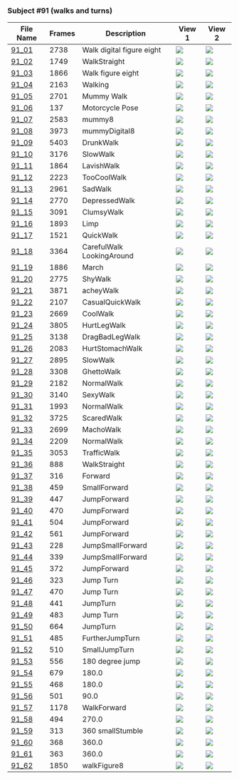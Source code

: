 ### Subject #91 (walks and turns)
|File Name|Frames|Description|View 1|View 2|
|-|-|-|-|-|
|[91_01](https://github.com/Shriinivas/cmubvh/raw/main/Sequence-086-094/91/Data/91_01.zip)|2738|Walk digital figure eight|<img src="https://github.com/Shriinivas/cmubvhgifs/blob/main/Sequence-086-094/91/91_01_0.gif"/>|<img src="https://github.com/Shriinivas/cmubvhgifs/blob/main/Sequence-086-094/91/91_01_1.gif"/>|
|[91_02](https://github.com/Shriinivas/cmubvh/raw/main/Sequence-086-094/91/Data/91_02.zip)|1749|WalkStraight|<img src="https://github.com/Shriinivas/cmubvhgifs/blob/main/Sequence-086-094/91/91_02_0.gif"/>|<img src="https://github.com/Shriinivas/cmubvhgifs/blob/main/Sequence-086-094/91/91_02_1.gif"/>|
|[91_03](https://github.com/Shriinivas/cmubvh/raw/main/Sequence-086-094/91/Data/91_03.zip)|1866|Walk figure eight|<img src="https://github.com/Shriinivas/cmubvhgifs/blob/main/Sequence-086-094/91/91_03_0.gif"/>|<img src="https://github.com/Shriinivas/cmubvhgifs/blob/main/Sequence-086-094/91/91_03_1.gif"/>|
|[91_04](https://github.com/Shriinivas/cmubvh/raw/main/Sequence-086-094/91/Data/91_04.zip)|2163|Walking|<img src="https://github.com/Shriinivas/cmubvhgifs/blob/main/Sequence-086-094/91/91_04_0.gif"/>|<img src="https://github.com/Shriinivas/cmubvhgifs/blob/main/Sequence-086-094/91/91_04_1.gif"/>|
|[91_05](https://github.com/Shriinivas/cmubvh/raw/main/Sequence-086-094/91/Data/91_05.zip)|2701|Mummy Walk|<img src="https://github.com/Shriinivas/cmubvhgifs/blob/main/Sequence-086-094/91/91_05_0.gif"/>|<img src="https://github.com/Shriinivas/cmubvhgifs/blob/main/Sequence-086-094/91/91_05_1.gif"/>|
|[91_06](https://github.com/Shriinivas/cmubvh/raw/main/Sequence-086-094/91/Data/91_06.zip)|137|Motorcycle Pose|<img src="https://github.com/Shriinivas/cmubvhgifs/blob/main/Sequence-086-094/91/91_06_0.gif"/>|<img src="https://github.com/Shriinivas/cmubvhgifs/blob/main/Sequence-086-094/91/91_06_1.gif"/>|
|[91_07](https://github.com/Shriinivas/cmubvh/raw/main/Sequence-086-094/91/Data/91_07.zip)|2583|mummy8|<img src="https://github.com/Shriinivas/cmubvhgifs/blob/main/Sequence-086-094/91/91_07_0.gif"/>|<img src="https://github.com/Shriinivas/cmubvhgifs/blob/main/Sequence-086-094/91/91_07_1.gif"/>|
|[91_08](https://github.com/Shriinivas/cmubvh/raw/main/Sequence-086-094/91/Data/91_08.zip)|3973|mummyDigital8|<img src="https://github.com/Shriinivas/cmubvhgifs/blob/main/Sequence-086-094/91/91_08_0.gif"/>|<img src="https://github.com/Shriinivas/cmubvhgifs/blob/main/Sequence-086-094/91/91_08_1.gif"/>|
|[91_09](https://github.com/Shriinivas/cmubvh/raw/main/Sequence-086-094/91/Data/91_09.zip)|5403|DrunkWalk|<img src="https://github.com/Shriinivas/cmubvhgifs/blob/main/Sequence-086-094/91/91_09_0.gif"/>|<img src="https://github.com/Shriinivas/cmubvhgifs/blob/main/Sequence-086-094/91/91_09_1.gif"/>|
|[91_10](https://github.com/Shriinivas/cmubvh/raw/main/Sequence-086-094/91/Data/91_10.zip)|3176|SlowWalk|<img src="https://github.com/Shriinivas/cmubvhgifs/blob/main/Sequence-086-094/91/91_10_0.gif"/>|<img src="https://github.com/Shriinivas/cmubvhgifs/blob/main/Sequence-086-094/91/91_10_1.gif"/>|
|[91_11](https://github.com/Shriinivas/cmubvh/raw/main/Sequence-086-094/91/Data/91_11.zip)|1864|LavishWalk|<img src="https://github.com/Shriinivas/cmubvhgifs/blob/main/Sequence-086-094/91/91_11_0.gif"/>|<img src="https://github.com/Shriinivas/cmubvhgifs/blob/main/Sequence-086-094/91/91_11_1.gif"/>|
|[91_12](https://github.com/Shriinivas/cmubvh/raw/main/Sequence-086-094/91/Data/91_12.zip)|2223|TooCoolWalk|<img src="https://github.com/Shriinivas/cmubvhgifs/blob/main/Sequence-086-094/91/91_12_0.gif"/>|<img src="https://github.com/Shriinivas/cmubvhgifs/blob/main/Sequence-086-094/91/91_12_1.gif"/>|
|[91_13](https://github.com/Shriinivas/cmubvh/raw/main/Sequence-086-094/91/Data/91_13.zip)|2961|SadWalk|<img src="https://github.com/Shriinivas/cmubvhgifs/blob/main/Sequence-086-094/91/91_13_0.gif"/>|<img src="https://github.com/Shriinivas/cmubvhgifs/blob/main/Sequence-086-094/91/91_13_1.gif"/>|
|[91_14](https://github.com/Shriinivas/cmubvh/raw/main/Sequence-086-094/91/Data/91_14.zip)|2770|DepressedWalk|<img src="https://github.com/Shriinivas/cmubvhgifs/blob/main/Sequence-086-094/91/91_14_0.gif"/>|<img src="https://github.com/Shriinivas/cmubvhgifs/blob/main/Sequence-086-094/91/91_14_1.gif"/>|
|[91_15](https://github.com/Shriinivas/cmubvh/raw/main/Sequence-086-094/91/Data/91_15.zip)|3091|ClumsyWalk|<img src="https://github.com/Shriinivas/cmubvhgifs/blob/main/Sequence-086-094/91/91_15_0.gif"/>|<img src="https://github.com/Shriinivas/cmubvhgifs/blob/main/Sequence-086-094/91/91_15_1.gif"/>|
|[91_16](https://github.com/Shriinivas/cmubvh/raw/main/Sequence-086-094/91/Data/91_16.zip)|1893|Limp|<img src="https://github.com/Shriinivas/cmubvhgifs/blob/main/Sequence-086-094/91/91_16_0.gif"/>|<img src="https://github.com/Shriinivas/cmubvhgifs/blob/main/Sequence-086-094/91/91_16_1.gif"/>|
|[91_17](https://github.com/Shriinivas/cmubvh/raw/main/Sequence-086-094/91/Data/91_17.zip)|1521|QuickWalk|<img src="https://github.com/Shriinivas/cmubvhgifs/blob/main/Sequence-086-094/91/91_17_0.gif"/>|<img src="https://github.com/Shriinivas/cmubvhgifs/blob/main/Sequence-086-094/91/91_17_1.gif"/>|
|[91_18](https://github.com/Shriinivas/cmubvh/raw/main/Sequence-086-094/91/Data/91_18.zip)|3364|CarefulWalk LookingAround|<img src="https://github.com/Shriinivas/cmubvhgifs/blob/main/Sequence-086-094/91/91_18_0.gif"/>|<img src="https://github.com/Shriinivas/cmubvhgifs/blob/main/Sequence-086-094/91/91_18_1.gif"/>|
|[91_19](https://github.com/Shriinivas/cmubvh/raw/main/Sequence-086-094/91/Data/91_19.zip)|1886|March|<img src="https://github.com/Shriinivas/cmubvhgifs/blob/main/Sequence-086-094/91/91_19_0.gif"/>|<img src="https://github.com/Shriinivas/cmubvhgifs/blob/main/Sequence-086-094/91/91_19_1.gif"/>|
|[91_20](https://github.com/Shriinivas/cmubvh/raw/main/Sequence-086-094/91/Data/91_20.zip)|2775|ShyWalk|<img src="https://github.com/Shriinivas/cmubvhgifs/blob/main/Sequence-086-094/91/91_20_0.gif"/>|<img src="https://github.com/Shriinivas/cmubvhgifs/blob/main/Sequence-086-094/91/91_20_1.gif"/>|
|[91_21](https://github.com/Shriinivas/cmubvh/raw/main/Sequence-086-094/91/Data/91_21.zip)|3871|acheyWalk|<img src="https://github.com/Shriinivas/cmubvhgifs/blob/main/Sequence-086-094/91/91_21_0.gif"/>|<img src="https://github.com/Shriinivas/cmubvhgifs/blob/main/Sequence-086-094/91/91_21_1.gif"/>|
|[91_22](https://github.com/Shriinivas/cmubvh/raw/main/Sequence-086-094/91/Data/91_22.zip)|2107|CasualQuickWalk|<img src="https://github.com/Shriinivas/cmubvhgifs/blob/main/Sequence-086-094/91/91_22_0.gif"/>|<img src="https://github.com/Shriinivas/cmubvhgifs/blob/main/Sequence-086-094/91/91_22_1.gif"/>|
|[91_23](https://github.com/Shriinivas/cmubvh/raw/main/Sequence-086-094/91/Data/91_23.zip)|2669|CoolWalk|<img src="https://github.com/Shriinivas/cmubvhgifs/blob/main/Sequence-086-094/91/91_23_0.gif"/>|<img src="https://github.com/Shriinivas/cmubvhgifs/blob/main/Sequence-086-094/91/91_23_1.gif"/>|
|[91_24](https://github.com/Shriinivas/cmubvh/raw/main/Sequence-086-094/91/Data/91_24.zip)|3805|HurtLegWalk|<img src="https://github.com/Shriinivas/cmubvhgifs/blob/main/Sequence-086-094/91/91_24_0.gif"/>|<img src="https://github.com/Shriinivas/cmubvhgifs/blob/main/Sequence-086-094/91/91_24_1.gif"/>|
|[91_25](https://github.com/Shriinivas/cmubvh/raw/main/Sequence-086-094/91/Data/91_25.zip)|3138|DragBadLegWalk|<img src="https://github.com/Shriinivas/cmubvhgifs/blob/main/Sequence-086-094/91/91_25_0.gif"/>|<img src="https://github.com/Shriinivas/cmubvhgifs/blob/main/Sequence-086-094/91/91_25_1.gif"/>|
|[91_26](https://github.com/Shriinivas/cmubvh/raw/main/Sequence-086-094/91/Data/91_26.zip)|2083|HurtStomachWalk|<img src="https://github.com/Shriinivas/cmubvhgifs/blob/main/Sequence-086-094/91/91_26_0.gif"/>|<img src="https://github.com/Shriinivas/cmubvhgifs/blob/main/Sequence-086-094/91/91_26_1.gif"/>|
|[91_27](https://github.com/Shriinivas/cmubvh/raw/main/Sequence-086-094/91/Data/91_27.zip)|2895|SlowWalk|<img src="https://github.com/Shriinivas/cmubvhgifs/blob/main/Sequence-086-094/91/91_27_0.gif"/>|<img src="https://github.com/Shriinivas/cmubvhgifs/blob/main/Sequence-086-094/91/91_27_1.gif"/>|
|[91_28](https://github.com/Shriinivas/cmubvh/raw/main/Sequence-086-094/91/Data/91_28.zip)|3308|GhettoWalk|<img src="https://github.com/Shriinivas/cmubvhgifs/blob/main/Sequence-086-094/91/91_28_0.gif"/>|<img src="https://github.com/Shriinivas/cmubvhgifs/blob/main/Sequence-086-094/91/91_28_1.gif"/>|
|[91_29](https://github.com/Shriinivas/cmubvh/raw/main/Sequence-086-094/91/Data/91_29.zip)|2182|NormalWalk|<img src="https://github.com/Shriinivas/cmubvhgifs/blob/main/Sequence-086-094/91/91_29_0.gif"/>|<img src="https://github.com/Shriinivas/cmubvhgifs/blob/main/Sequence-086-094/91/91_29_1.gif"/>|
|[91_30](https://github.com/Shriinivas/cmubvh/raw/main/Sequence-086-094/91/Data/91_30.zip)|3140|SexyWalk|<img src="https://github.com/Shriinivas/cmubvhgifs/blob/main/Sequence-086-094/91/91_30_0.gif"/>|<img src="https://github.com/Shriinivas/cmubvhgifs/blob/main/Sequence-086-094/91/91_30_1.gif"/>|
|[91_31](https://github.com/Shriinivas/cmubvh/raw/main/Sequence-086-094/91/Data/91_31.zip)|1993|NormalWalk|<img src="https://github.com/Shriinivas/cmubvhgifs/blob/main/Sequence-086-094/91/91_31_0.gif"/>|<img src="https://github.com/Shriinivas/cmubvhgifs/blob/main/Sequence-086-094/91/91_31_1.gif"/>|
|[91_32](https://github.com/Shriinivas/cmubvh/raw/main/Sequence-086-094/91/Data/91_32.zip)|3725|ScaredWalk|<img src="https://github.com/Shriinivas/cmubvhgifs/blob/main/Sequence-086-094/91/91_32_0.gif"/>|<img src="https://github.com/Shriinivas/cmubvhgifs/blob/main/Sequence-086-094/91/91_32_1.gif"/>|
|[91_33](https://github.com/Shriinivas/cmubvh/raw/main/Sequence-086-094/91/Data/91_33.zip)|2699|MachoWalk|<img src="https://github.com/Shriinivas/cmubvhgifs/blob/main/Sequence-086-094/91/91_33_0.gif"/>|<img src="https://github.com/Shriinivas/cmubvhgifs/blob/main/Sequence-086-094/91/91_33_1.gif"/>|
|[91_34](https://github.com/Shriinivas/cmubvh/raw/main/Sequence-086-094/91/Data/91_34.zip)|2209|NormalWalk|<img src="https://github.com/Shriinivas/cmubvhgifs/blob/main/Sequence-086-094/91/91_34_0.gif"/>|<img src="https://github.com/Shriinivas/cmubvhgifs/blob/main/Sequence-086-094/91/91_34_1.gif"/>|
|[91_35](https://github.com/Shriinivas/cmubvh/raw/main/Sequence-086-094/91/Data/91_35.zip)|3053|TrafficWalk|<img src="https://github.com/Shriinivas/cmubvhgifs/blob/main/Sequence-086-094/91/91_35_0.gif"/>|<img src="https://github.com/Shriinivas/cmubvhgifs/blob/main/Sequence-086-094/91/91_35_1.gif"/>|
|[91_36](https://github.com/Shriinivas/cmubvh/raw/main/Sequence-086-094/91/Data/91_36.zip)|888|WalkStraight|<img src="https://github.com/Shriinivas/cmubvhgifs/blob/main/Sequence-086-094/91/91_36_0.gif"/>|<img src="https://github.com/Shriinivas/cmubvhgifs/blob/main/Sequence-086-094/91/91_36_1.gif"/>|
|[91_37](https://github.com/Shriinivas/cmubvh/raw/main/Sequence-086-094/91/Data/91_37.zip)|316|Forward|<img src="https://github.com/Shriinivas/cmubvhgifs/blob/main/Sequence-086-094/91/91_37_0.gif"/>|<img src="https://github.com/Shriinivas/cmubvhgifs/blob/main/Sequence-086-094/91/91_37_1.gif"/>|
|[91_38](https://github.com/Shriinivas/cmubvh/raw/main/Sequence-086-094/91/Data/91_38.zip)|459|SmallForward|<img src="https://github.com/Shriinivas/cmubvhgifs/blob/main/Sequence-086-094/91/91_38_0.gif"/>|<img src="https://github.com/Shriinivas/cmubvhgifs/blob/main/Sequence-086-094/91/91_38_1.gif"/>|
|[91_39](https://github.com/Shriinivas/cmubvh/raw/main/Sequence-086-094/91/Data/91_39.zip)|447|JumpForward|<img src="https://github.com/Shriinivas/cmubvhgifs/blob/main/Sequence-086-094/91/91_39_0.gif"/>|<img src="https://github.com/Shriinivas/cmubvhgifs/blob/main/Sequence-086-094/91/91_39_1.gif"/>|
|[91_40](https://github.com/Shriinivas/cmubvh/raw/main/Sequence-086-094/91/Data/91_40.zip)|470|JumpForward|<img src="https://github.com/Shriinivas/cmubvhgifs/blob/main/Sequence-086-094/91/91_40_0.gif"/>|<img src="https://github.com/Shriinivas/cmubvhgifs/blob/main/Sequence-086-094/91/91_40_1.gif"/>|
|[91_41](https://github.com/Shriinivas/cmubvh/raw/main/Sequence-086-094/91/Data/91_41.zip)|504|JumpForward|<img src="https://github.com/Shriinivas/cmubvhgifs/blob/main/Sequence-086-094/91/91_41_0.gif"/>|<img src="https://github.com/Shriinivas/cmubvhgifs/blob/main/Sequence-086-094/91/91_41_1.gif"/>|
|[91_42](https://github.com/Shriinivas/cmubvh/raw/main/Sequence-086-094/91/Data/91_42.zip)|561|JumpForward|<img src="https://github.com/Shriinivas/cmubvhgifs/blob/main/Sequence-086-094/91/91_42_0.gif"/>|<img src="https://github.com/Shriinivas/cmubvhgifs/blob/main/Sequence-086-094/91/91_42_1.gif"/>|
|[91_43](https://github.com/Shriinivas/cmubvh/raw/main/Sequence-086-094/91/Data/91_43.zip)|228|JumpSmallForward|<img src="https://github.com/Shriinivas/cmubvhgifs/blob/main/Sequence-086-094/91/91_43_0.gif"/>|<img src="https://github.com/Shriinivas/cmubvhgifs/blob/main/Sequence-086-094/91/91_43_1.gif"/>|
|[91_44](https://github.com/Shriinivas/cmubvh/raw/main/Sequence-086-094/91/Data/91_44.zip)|339|JumpSmallForward|<img src="https://github.com/Shriinivas/cmubvhgifs/blob/main/Sequence-086-094/91/91_44_0.gif"/>|<img src="https://github.com/Shriinivas/cmubvhgifs/blob/main/Sequence-086-094/91/91_44_1.gif"/>|
|[91_45](https://github.com/Shriinivas/cmubvh/raw/main/Sequence-086-094/91/Data/91_45.zip)|372|JumpForward|<img src="https://github.com/Shriinivas/cmubvhgifs/blob/main/Sequence-086-094/91/91_45_0.gif"/>|<img src="https://github.com/Shriinivas/cmubvhgifs/blob/main/Sequence-086-094/91/91_45_1.gif"/>|
|[91_46](https://github.com/Shriinivas/cmubvh/raw/main/Sequence-086-094/91/Data/91_46.zip)|323|Jump Turn|<img src="https://github.com/Shriinivas/cmubvhgifs/blob/main/Sequence-086-094/91/91_46_0.gif"/>|<img src="https://github.com/Shriinivas/cmubvhgifs/blob/main/Sequence-086-094/91/91_46_1.gif"/>|
|[91_47](https://github.com/Shriinivas/cmubvh/raw/main/Sequence-086-094/91/Data/91_47.zip)|470|Jump Turn|<img src="https://github.com/Shriinivas/cmubvhgifs/blob/main/Sequence-086-094/91/91_47_0.gif"/>|<img src="https://github.com/Shriinivas/cmubvhgifs/blob/main/Sequence-086-094/91/91_47_1.gif"/>|
|[91_48](https://github.com/Shriinivas/cmubvh/raw/main/Sequence-086-094/91/Data/91_48.zip)|441|JumpTurn|<img src="https://github.com/Shriinivas/cmubvhgifs/blob/main/Sequence-086-094/91/91_48_0.gif"/>|<img src="https://github.com/Shriinivas/cmubvhgifs/blob/main/Sequence-086-094/91/91_48_1.gif"/>|
|[91_49](https://github.com/Shriinivas/cmubvh/raw/main/Sequence-086-094/91/Data/91_49.zip)|483|Jump Turn|<img src="https://github.com/Shriinivas/cmubvhgifs/blob/main/Sequence-086-094/91/91_49_0.gif"/>|<img src="https://github.com/Shriinivas/cmubvhgifs/blob/main/Sequence-086-094/91/91_49_1.gif"/>|
|[91_50](https://github.com/Shriinivas/cmubvh/raw/main/Sequence-086-094/91/Data/91_50.zip)|664|JumpTurn|<img src="https://github.com/Shriinivas/cmubvhgifs/blob/main/Sequence-086-094/91/91_50_0.gif"/>|<img src="https://github.com/Shriinivas/cmubvhgifs/blob/main/Sequence-086-094/91/91_50_1.gif"/>|
|[91_51](https://github.com/Shriinivas/cmubvh/raw/main/Sequence-086-094/91/Data/91_51.zip)|485|FurtherJumpTurn|<img src="https://github.com/Shriinivas/cmubvhgifs/blob/main/Sequence-086-094/91/91_51_0.gif"/>|<img src="https://github.com/Shriinivas/cmubvhgifs/blob/main/Sequence-086-094/91/91_51_1.gif"/>|
|[91_52](https://github.com/Shriinivas/cmubvh/raw/main/Sequence-086-094/91/Data/91_52.zip)|510|SmallJumpTurn|<img src="https://github.com/Shriinivas/cmubvhgifs/blob/main/Sequence-086-094/91/91_52_0.gif"/>|<img src="https://github.com/Shriinivas/cmubvhgifs/blob/main/Sequence-086-094/91/91_52_1.gif"/>|
|[91_53](https://github.com/Shriinivas/cmubvh/raw/main/Sequence-086-094/91/Data/91_53.zip)|556|180 degree jump|<img src="https://github.com/Shriinivas/cmubvhgifs/blob/main/Sequence-086-094/91/91_53_0.gif"/>|<img src="https://github.com/Shriinivas/cmubvhgifs/blob/main/Sequence-086-094/91/91_53_1.gif"/>|
|[91_54](https://github.com/Shriinivas/cmubvh/raw/main/Sequence-086-094/91/Data/91_54.zip)|679|180.0|<img src="https://github.com/Shriinivas/cmubvhgifs/blob/main/Sequence-086-094/91/91_54_0.gif"/>|<img src="https://github.com/Shriinivas/cmubvhgifs/blob/main/Sequence-086-094/91/91_54_1.gif"/>|
|[91_55](https://github.com/Shriinivas/cmubvh/raw/main/Sequence-086-094/91/Data/91_55.zip)|468|180.0|<img src="https://github.com/Shriinivas/cmubvhgifs/blob/main/Sequence-086-094/91/91_55_0.gif"/>|<img src="https://github.com/Shriinivas/cmubvhgifs/blob/main/Sequence-086-094/91/91_55_1.gif"/>|
|[91_56](https://github.com/Shriinivas/cmubvh/raw/main/Sequence-086-094/91/Data/91_56.zip)|501|90.0|<img src="https://github.com/Shriinivas/cmubvhgifs/blob/main/Sequence-086-094/91/91_56_0.gif"/>|<img src="https://github.com/Shriinivas/cmubvhgifs/blob/main/Sequence-086-094/91/91_56_1.gif"/>|
|[91_57](https://github.com/Shriinivas/cmubvh/raw/main/Sequence-086-094/91/Data/91_57.zip)|1178|WalkForward|<img src="https://github.com/Shriinivas/cmubvhgifs/blob/main/Sequence-086-094/91/91_57_0.gif"/>|<img src="https://github.com/Shriinivas/cmubvhgifs/blob/main/Sequence-086-094/91/91_57_1.gif"/>|
|[91_58](https://github.com/Shriinivas/cmubvh/raw/main/Sequence-086-094/91/Data/91_58.zip)|494|270.0|<img src="https://github.com/Shriinivas/cmubvhgifs/blob/main/Sequence-086-094/91/91_58_0.gif"/>|<img src="https://github.com/Shriinivas/cmubvhgifs/blob/main/Sequence-086-094/91/91_58_1.gif"/>|
|[91_59](https://github.com/Shriinivas/cmubvh/raw/main/Sequence-086-094/91/Data/91_59.zip)|313|360 smallStumble|<img src="https://github.com/Shriinivas/cmubvhgifs/blob/main/Sequence-086-094/91/91_59_0.gif"/>|<img src="https://github.com/Shriinivas/cmubvhgifs/blob/main/Sequence-086-094/91/91_59_1.gif"/>|
|[91_60](https://github.com/Shriinivas/cmubvh/raw/main/Sequence-086-094/91/Data/91_60.zip)|368|360.0|<img src="https://github.com/Shriinivas/cmubvhgifs/blob/main/Sequence-086-094/91/91_60_0.gif"/>|<img src="https://github.com/Shriinivas/cmubvhgifs/blob/main/Sequence-086-094/91/91_60_1.gif"/>|
|[91_61](https://github.com/Shriinivas/cmubvh/raw/main/Sequence-086-094/91/Data/91_61.zip)|363|360.0|<img src="https://github.com/Shriinivas/cmubvhgifs/blob/main/Sequence-086-094/91/91_61_0.gif"/>|<img src="https://github.com/Shriinivas/cmubvhgifs/blob/main/Sequence-086-094/91/91_61_1.gif"/>|
|[91_62](https://github.com/Shriinivas/cmubvh/raw/main/Sequence-086-094/91/Data/91_62.zip)|1850|walkFigure8|<img src="https://github.com/Shriinivas/cmubvhgifs/blob/main/Sequence-086-094/91/91_62_0.gif"/>|<img src="https://github.com/Shriinivas/cmubvhgifs/blob/main/Sequence-086-094/91/91_62_1.gif"/>|
